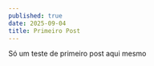 ```yaml
---
published: true
date: 2025-09-04
title: Primeiro Post
---
```

Só um teste de primeiro post aqui mesmo